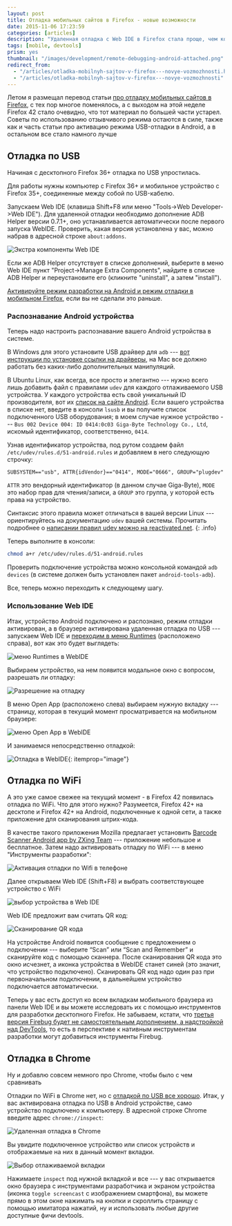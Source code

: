 ```yaml
---
layout: post
title: Отладка мобильных сайтов в Firefox - новые возможности
date: 2015-11-06 17:23:59
categories: [articles]
description: "Удаленная отладка c Web IDE в Firefox стала проще, чем когда-либо. А новым Firefox 42 можно подключать отлаживаемое устройство по WiFi!"
tags: [mobile, devtools]
prism: yes
thumbnail: "/images/development/remote-debugging-android-attached.png"
redirect_from: 
  - "/articles/otladka-mobilnyh-sajtov-v-firefox---novye-vozmozhnosti.html"
  - "/articles/otladka-mobilnyh-sajtov-v-firefox---novye-vozmozhnosti"
---
```


Летом я размещал перевод статьи [про отладку мобильных сайтов в Firefox](http://prgssr.ru/development/Otladka-mobilnyh-sajtov-v-Firefox.html), с тех пор многое поменялось, а с выходом на этой неделе Firefox 42 стало очевидно, что тот материал по большей части устарел. Советы по использованию отзывчивого режима остаются в силе, также как и часть статьи про активацию режима USB-отладки в Android, а в остальном все стало намного лучше

## Отладка по USB

Начиная с десктопного Firefox 36+  отладка по USB упростилась.

Для работы  нужны компьютер с Firefox 36+ и мобильное устройство с  Firefox 35+, соединенные между собой по USB-кабелю.

Запускаем  Web IDE (клавиша Shift+F8 или меню "Tools->Web Developer->Web IDE"). Для удаленной отладки необходимо дополнение ADB Helper версии 0.7.1+, оно устанавливается автоматически после первого запуска WebIDE. Проверить, какая версия установлена у вас, можно набрав в адресной строке `about:addons`.

![Экстра компоненты Web IDE](/images/development/extra-components.png)

Если же ADB Helper отсутствует в списке дополнений, выберите в меню Web IDE пункт "Project->Manage Extra Components", найдите в списке ADB Helper и переустановите его (кликните "uninstall", а затем "install").

[Активируйте режим разработки на Android и режим отладки в мобильном Firefox](http://prgssr.ru/development/Otladka-mobilnyh-sajtov-v-Firefox.html#heading-section-3), если вы не сделали это раньше.

### Распознавание Android устройства 

Теперь надо настроить распознавание вашего Android устройства в системе.

В  Windows для этого установите  USB драйвер для `adb` --- [вот инструкции по установке ссылки на драйверы](http://developer.android.com/tools/extras/oem-usb.html), на Mac все должно работать без каких-либо дополнительных манипуляций.

В Ubuntu Linux, как всегда, все просто и элегантно --- нужно всего лишь  добавить файл с правилами `udev` для каждого отлаживаемого USB устройства. У каждого устройства есть свой уникальный ID производителя, вот их [список на сайте Android](http://developer.android.com/tools/device.html#VendorIds). Если вашего устройства в списке нет, введите в консоли `lsusb` и вы получите список подключенного USB оборудования; в моем случае нужное устройство --- `Bus 002 Device 004: ID 0414:0c03 Giga-Byte Technology Co., Ltd`, искомый идентификатор, соответственно, `0414`.

Узнав идентификатор устройства, под рутом создаем файл `/etc/udev/rules.d/51-android.rules` и добавляем в него следующую строчку:

```markup
SUBSYSTEM=="usb", ATTR{idVendor}=="0414", MODE="0666", GROUP="plugdev"
```

`ATTR` это  вендорный идентификатор (в данном случае Giga-Byte), `MODE` это набор прав для чтения/записи, а `GROUP` это группа, у которой есть права на устройство. 

Синтаксис этого правила может отличаться в вашей версии Linux --- ориентируйтесь на документацию `udev` вашей системы. Прочитать подробнее о [написании правил udev можно на reactivated.net](http://www.reactivated.net/writing_udev_rules.html).
{: .info}

Теперь выполните в консоли:

```bash
chmod a+r /etc/udev/rules.d/51-android.rules
```

Проверить подключение устройства можно консольной командой `adb devices` (в системе должен быть установлен пакет `android-tools-adb`).

Все, теперь можно переходить к следующему шагу.

### Использование Web IDE

Итак, устройство Android подключено и распознано, режим отладки активирован, а в браузере активирована удаленная отладка по USB --- запускаем Web IDE и [переходим в меню Runtimes](https://developer.mozilla.org/en-US/docs/Tools/WebIDE#Setting_up_runtimes) (расположено справа), вот как это будет выглядеть:

![меню Runtimes в WebIDE](/images/development/remote-debugging-android-runtime.png)

Выбираем устройство, на нем появится модальное окно с вопросом, разрешать ли  отладку:

![Разрешение на отладку](/images/development/remote-debugging-permission.png)

В меню Open App (расположено слева) выбираем нужную вкладку --- страницу, которая в текущий момент просматривается на мобильном браузере:

![меню Open App в WebIDE](/images/development/remote-debugging-android-open-tabs.png)

И занимаемся непосредственно отладкой:

![Отладка в WebIDE](/images/development/remote-debugging-android-attached.png){: itemprop="image"}

## Отладка по WiFi

А это уже самое свежее на текущий момент - в Firefox 42 появилась отладка по WiFi. Что для этого нужно? Разумеется, Firefox  42+ на десктопе и  Firefox  42+ на Android, подключенные к одной сети, а также приложение для сканирования штрих-кода.

В качестве такого приложения Mozilla предлагает установить [Barcode Scanner Android app by ZXing Team](https://play.google.com/store/apps/details?id=com.google.zxing.client.android) --- приложение небольшое и бесплатное. Затем надо активировать отладку по WiFi --- в меню "Инструменты разработки":

![Активация отладки по Wifi в телефоне](/images/development/remote-debugging-wifi.png)

Далее открываем Web IDE (Shift+F8) и выбрать соответствующее устройство с WiFi

![выбор устройства в Web IDE](/images/development/webide-wifi-runtime.png)

Web IDE предложит вам считать QR код:

![Сканирование QR кода](/images/development/webide-qr-code.png)

На устройстве Android появится сообщение с предложением о подключении --- выберите “Scan” или “Scan and Remember” и сканируйте код с помощью сканнера. После сканирования QR кода это окно исчезнет, а иконка устройства в  WebIDE станет синей (это значит, что устройство подключено). Сканировать QR код надо один раз при первоначальном подключении, в дальнейшем устройство подключается автоматически.

Теперь у вас есть доступ ко всем вкладкам мобильного браузера из  панели  Web IDE и вы можете исследовать их с помощью  инструментов для разработки десктопного Firefox. Не забываем, кстати, что [третья версия Firebug будет не самостоятельным дополнением, а надстройкой над DevTools](https://hacks.mozilla.org/2015/10/firebug-devtools-integration/), то есть в перспективе к нативным инструментам разработки могут добавиться инструменты Firebug.

## Отладка в Chrome

Ну и добавлю совсем немного про Chrome, чтобы было с чем сравнивать

Отладки по WiFi в Chrome нет, но с [отладкой по USB все хорошо](https://developer.chrome.com/devtools/docs/remote-debugging). Итак, у вас активирована отладка по USB в Android устройстве, само устройство подключено к компьютеру. В адресной строке Chrome введите адрес `chrome://inspect`:

![Удаленная отладка в Chrome](/images/development/chrome-inspect-devices.png)

Вы увидите подключенное устройство или список устройств и отображаемые на них в данный момент вкладки. 

![Выбор отлаживаемой вкладки](/images/development/chrome-inspect-tabs.png)

Нажимаете `inspect` под нужной вкладкой и все --- у вас открывается окно браузера с инструментами разработчика и экраном устройства (иконка  `toggle screencast` c изображением смартфона), вы можете прямо в этом окне нажимать на кнопки и скроллить страницу с помощью имитатора нажатий, ну и использовать любые другие доступные фичи devtools.
